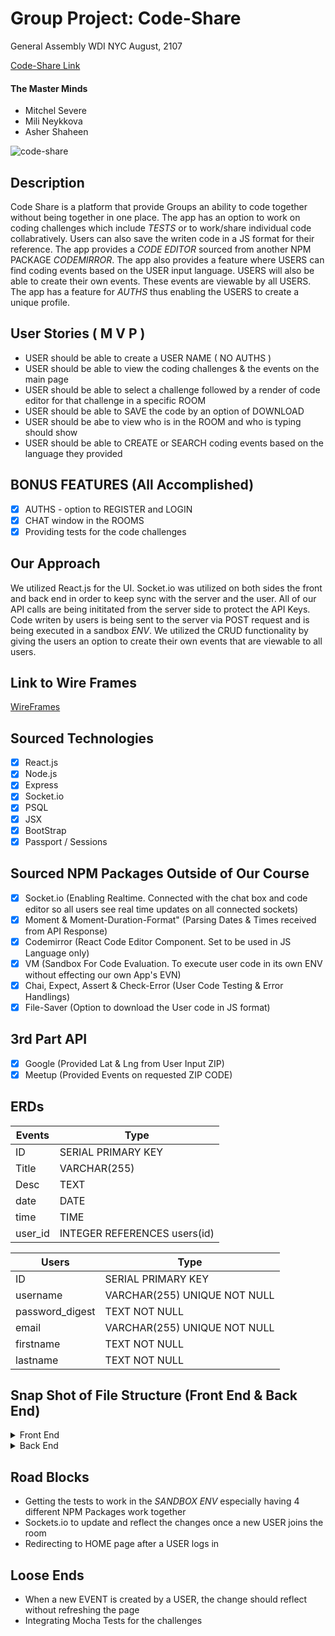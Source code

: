 # Group Project: Code-Share

General Assembly WDI NYC
August, 2107

[Code-Share Link](https://mysterious-anchorage-20913.herokuapp.com/)

#### The Master Minds
- Mitchel Severe 
- Mili Neykkova
- Asher Shaheen

![code-share](https://thumbs.gfycat.com/DirtyPlasticAndeancat-max-1mb.gif)

## Description 
Code Share is a platform that provide Groups an ability to code together without being together in one place. The app has an option to work on coding challenges which include _TESTS_ or to work/share individual code collabratively. Users can also save the writen code in a JS format for their reference. The app provides a _CODE EDITOR_ sourced from another NPM PACKAGE _CODEMIRROR_. The app also provides a feature where USERS can find coding events based on the USER input language. USERS will also be able to create their own events. These events are viewable by all USERS. The app has a feature for _AUTHS_ thus enabling the USERS to create a unique profile.

## User Stories ( M V P )
  *  USER should be able to create a USER NAME ( NO AUTHS )
  *  USER should be able to view the coding challenges & the events on the main page
  *  USER should be able to select a challenge followed by a render of code editor for that challenge in a specific ROOM
  *  USER should be able to SAVE the code by an option of DOWNLOAD
  *  USER should be abe to view who is in the ROOM and who is typing should show
  *  USER should be able to CREATE or SEARCH coding events based on the language they provided

## BONUS FEATURES (All Accomplished)
  - [x] AUTHS - option to REGISTER and LOGIN
  - [x] CHAT window in the ROOMS 
  - [x] Providing tests for the code challenges 

## Our Approach
We utilized React.js for the UI. Socket.io was utilized on both sides the front and back end in order to keep sync with the server and the user. All of our API calls are being inititated from the server side to protect the API Keys. Code writen by users is being sent to the server via POST request and is being executed in a sandbox _ENV_. We utilized the CRUD functionality by giving the users an option to create their own events that are viewable to all users.  

## Link to Wire Frames
[WireFrames](https://github.com/Asher978/code_share/blob/master/wireframe.md)

## Sourced Technologies                  
- [x] React.js
- [x] Node.js
- [x] Express
- [x] Socket.io
- [x] PSQL
- [x] JSX
- [x] BootStrap
- [x] Passport / Sessions

## Sourced NPM Packages Outside of Our Course
- [x] Socket.io (Enabling Realtime. Connected with the chat box and code editor so all users see real time updates on all connected sockets)
- [x] Moment & Moment-Duration-Format" (Parsing Dates & Times received from API Response)
- [x] Codemirror (React Code Editor Component. Set to be used in JS Language only)
- [x] VM (Sandbox For Code Evaluation. To execute user code in its own ENV without effecting our own App's EVN)
- [x] Chai, Expect, Assert & Check-Error (User Code Testing & Error Handlings)
- [x] File-Saver (Option to download the User code in JS format)

## 3rd Part API
- [x] Google (Provided Lat & Lng from User Input ZIP)
- [x] Meetup (Provided Events on requested ZIP CODE)

## ERDs

Events  |  Type  |
---  |  ---  |
ID  |  SERIAL PRIMARY KEY
Title  |  VARCHAR(255)
Desc  |  TEXT
date  |  DATE
time  |  TIME
user_id  |  INTEGER REFERENCES users(id)

Users  |  Type  | 
---  |  ---  |
ID  |  SERIAL PRIMARY KEY
username  |  VARCHAR(255) UNIQUE NOT NULL
password_digest  |  TEXT NOT NULL
email  |  VARCHAR(255) UNIQUE NOT NULL
firstname  |  TEXT NOT NULL
lastname  |  TEXT NOT NULL

## Snap Shot of File Structure (Front End & Back End)
<details>
<summary>Front End</summary>

```
|_ client
    |_ node_modules
    |_ public
    |_ src
        |_ challenges (JS file containing an array of challenges)
        |_ components
        |    |_ ApiEventList.jsx
        |    |_ ChallengesList.jsx
        |    |_ Chat.jsx
        |    |_ CodeEditor.jsx
        |    |_ EventAddForm.jsx
        |    |_ EventList.jsx
        |    |_ Footer.jsx
        |    |_ Home.jsx
        |    |_ Login.jsx
        |    |_ MainNav.jsx
        |    |_ NotLoggedNav.jsx
        |    |_ Register.jsx
        |    |_ SingleChallenge.jsx
        |__ App.js
        |__ App.css
        |__ index.js
        |__ index.css
```
</details>
<details>
<summary>Back End</summary>


```
|_ controllers
|  |_ events-controller.js
|  |_ users-controller.js
|
|_ db
|  |_ migrations
|  |  |_ migration-082117.sql
|  |_ config.js
|
|_ models
|  |_ events.js
|  |_ user.js
|
|_ routes
|  |_ auth-routes.js
|  |_ code-routes.js
|  |_ event-routes.js
|  |_ meetup-routes.js
|  |_ user-routes.js
|
|_ services
|  |_ auth
|  |  |_ auth-helpers.js
|  |  |_ local.js
|  |  |_ passport.js
|  |
|  |_ code
|  |  |_ code-helper.js
|  |
|  |_ meetup
|    |_ meetup-helper
|
|_ app.js

```

</details>

## Road Blocks
  *  Getting the tests to work in the _SANDBOX ENV_ especially having 4 different NPM Packages work together
  *  Sockets.io to update and reflect the changes once a new USER joins the room
  *  Redirecting to HOME page after a USER logs in

## Loose Ends
  *  When a new EVENT is created by a USER, the change should reflect without refreshing the page
  *  Integrating Mocha Tests for the challenges
   